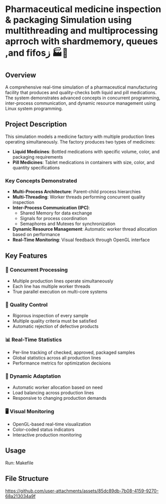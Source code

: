 # Pharmaceutical medicine inspection & packaging Simulation using multithreading and multiprocessing aprroch with shardmemory, queues ,and fifosز 🏭💊

## Overview

A comprehensive real-time simulation of a pharmaceutical manufacturing facility that produces and quality-checks both liquid and pill medications. The system demonstrates advanced concepts in concurrent programming, inter-process communication, and dynamic resource management using Linux system programming.

## Project Description

This simulation models a medicine factory with multiple production lines operating simultaneously. The factory produces two types of medicines:
- **Liquid Medicines**: Bottled medications with specific volume, color, and packaging requirements
- **Pill Medicines**: Tablet medications in containers with size, color, and quantity specifications

### Key Concepts Demonstrated

- **Multi-Process Architecture**: Parent-child process hierarchies
- **Multi-Threading**: Worker threads performing concurrent quality inspection
- **Inter-Process Communication (IPC)**:
  - Shared Memory for data exchange
  - Signals for process coordination
  - Semaphores and Mutexes for synchronization
- **Dynamic Resource Management**: Automatic worker thread allocation based on performance
- **Real-Time Monitoring**: Visual feedback through OpenGL interface


## Key Features

### 🔄 Concurrent Processing
- Multiple production lines operate simultaneously
- Each line has multiple worker threads
- True parallel execution on multi-core systems

### 🎯 Quality Control
- Rigorous inspection of every sample
- Multiple quality criteria must be satisfied
- Automatic rejection of defective products

### 📊 Real-Time Statistics
- Per-line tracking of checked, approved, packaged samples
- Global statistics across all production lines
- Performance metrics for optimization decisions

### 🔧 Dynamic Adaptation
- Automatic worker allocation based on need
- Load balancing across production lines
- Responsive to changing production demands

### 🖥️ Visual Monitoring
- OpenGL-based real-time visualization
- Color-coded status indicators
- Interactive production monitoring

## Usage
Run:  Makefile



## File Structure
https://github.com/user-attachments/assets/85dc89db-7b08-4159-9270-68a213034a9f

